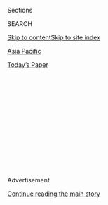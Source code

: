 <div id="app">

<div>

<div>

<div>

<div class="NYTAppHideMasthead css-1q2w90k e1suatyy0">

<div class="section css-ui9rw0 e1suatyy2">

<div class="css-eph4ug er09x8g0">

<div class="css-6n7j50">

</div>

<span class="css-1dv1kvn">Sections</span>

<div class="css-10488qs">

<span class="css-1dv1kvn">SEARCH</span>

</div>

[Skip to content](#site-content)[Skip to site index](#site-index)

</div>

<div id="masthead-section-label" class="css-1wr3we4 eaxe0e00">

[Asia
Pacific](https://www.nytimes3xbfgragh.onion/section/world/asia)

</div>

<div class="css-10698na e1huz5gh0">

</div>

</div>

<div id="masthead-bar-one" class="section hasLinks css-15hmgas e1csuq9d3">

<div class="css-uqyvli e1csuq9d0">

</div>

<div class="css-1uqjmks e1csuq9d1">

</div>

<div class="css-9e9ivx">

[](https://myaccount.nytimes3xbfgragh.onion/auth/login?response_type=cookie&client_id=vi)

</div>

<div class="css-1bvtpon e1csuq9d2">

[Today’s
Paper](https://www.nytimes3xbfgragh.onion/section/todayspaper)

</div>

</div>

</div>

</div>

<div data-aria-hidden="false">

<div id="site-content" data-role="main">

<div>

<div class="css-1aor85t" style="opacity:0.000000001;z-index:-1;visibility:hidden">

<div class="css-1hqnpie">

<div class="css-epjblv">

<span class="css-17xtcya">[Asia
Pacific](/section/world/asia)</span><span class="css-x15j1o">|</span><span class="css-fwqvlz">A
Rarely Seen Weapon Destroys a Helicopter in
Afghanistan</span>

</div>

<div class="css-k008qs">

<div class="css-1iwv8en">

<span class="css-18z7m18"></span>

<div>

</div>

</div>

<span class="css-1n6z4y">https://nyti.ms/39O4vaA</span>

<div class="css-1705lsu">

<div class="css-4xjgmj">

<div class="css-4skfbu" data-role="toolbar" data-aria-label="Social Media Share buttons, Save button, and Comments Panel with current comment count" data-testid="share-tools">

  - 
  - 
  - 
  - 
    
    <div class="css-6n7j50">
    
    </div>

  - 

</div>

</div>

</div>

</div>

</div>

</div>

<div id="NYT_TOP_BANNER_REGION" class="css-13pd83m">

</div>

<div id="top-wrapper" class="css-1sy8kpn">

<div id="top-slug" class="css-l9onyx">

Advertisement

</div>

[Continue reading the main
story](#after-top)

<div class="ad top-wrapper" style="text-align:center;height:100%;display:block;min-height:250px">

<div id="top" class="place-ad" data-position="top" data-size-key="top">

</div>

</div>

<div id="after-top">

</div>

</div>

<div>

<div id="sponsor-wrapper" class="css-1hyfx7x">

<div id="sponsor-slug" class="css-19vbshk">

Supported by

</div>

[Continue reading the main
story](#after-sponsor)

<div id="sponsor" class="ad sponsor-wrapper" style="text-align:center;height:100%;display:block">

</div>

<div id="after-sponsor">

</div>

</div>

<div class="css-186x18t">

</div>

<div class="css-1vkm6nb ehdk2mb0">

# A Rarely Seen Weapon Destroys a Helicopter in Afghanistan

</div>

Another Afghan helicopter was hit in January by an anti-tank guided
missile in southern Afghanistan, in a swath of territory long contested
by the Taliban.

<div class="css-79elbk" data-testid="photoviewer-wrapper">

<div class="css-z3e15g" data-testid="photoviewer-wrapper-hidden">

</div>

<div class="css-1a48zt4 ehw59r15" data-testid="photoviewer-children">

![<span class="css-16f3y1r e13ogyst0" data-aria-hidden="true">A
graduation ceremony for new Afghan army soldiers in Kabul in February.
The attacks raise new concerns for the Afghan
military.</span><span class="css-cnj6d5 e1z0qqy90" itemprop="copyrightHolder"><span class="css-1ly73wi e1tej78p0">Credit...</span><span><span>Rahmat
Gul/Associated
Press</span></span></span>](https://static01.graylady3jvrrxbe.onion/images/2020/08/02/us/politics/02dc-missile-print/merlin_169431351_f193efcd-892c-48e5-af70-d8f474fcb776-articleLarge.jpg?quality=75&auto=webp&disable=upscale)

</div>

</div>

<div class="css-18e8msd">

<div class="css-pdw9fk epjyd6m0">

<div class="css-1txwxcy ey68jwv0" data-aria-hidden="true">

[![Thomas
Gibbons-Neff](https://static01.graylady3jvrrxbe.onion/images/2018/07/12/multimedia/author-thomas-gibbons-neff/author-thomas-gibbons-neff-thumbLarge.png
"Thomas Gibbons-Neff")](https://www.nytimes3xbfgragh.onion/by/thomas-gibbons-neff)[![Mujib
Mashal](https://static01.graylady3jvrrxbe.onion/images/2018/10/15/multimedia/author-mujib-mashal/author-mujib-mashal-thumbLarge.png
"Mujib Mashal")](https://www.nytimes3xbfgragh.onion/by/mujib-mashal)

</div>

<div class="css-1baulvz">

By [<span class="css-1baulvz" itemprop="name">Thomas
Gibbons-Neff</span>](https://www.nytimes3xbfgragh.onion/by/thomas-gibbons-neff)
and [<span class="css-1baulvz last-byline" itemprop="name">Mujib
Mashal</span>](https://www.nytimes3xbfgragh.onion/by/mujib-mashal)

</div>

</div>

  - 
    
    <div class="css-ld3wwf e16638kd2">
    
    July 30,
    2020
    
    </div>

  - 
    
    <div class="css-4xjgmj">
    
    <div class="css-d8bdto" data-role="toolbar" data-aria-label="Social Media Share buttons, Save button, and Comments Panel with current comment count" data-testid="share-tools">
    
      - 
      - 
      - 
      - 
        
        <div class="css-6n7j50">
        
        </div>
    
      - 
    
    </div>
    
    </div>

</div>

</div>

<div class="section meteredContent css-1r7ky0e" name="articleBody" itemprop="articleBody">

<div class="css-1fanzo5 StoryBodyCompanionColumn">

<div class="css-53u6y8">

An Afghan helicopter was attacked in the country’s south this week by
what United States and Afghan officials say was a missile rarely seen in
the hands of the Taliban, raising new concerns for a beleaguered Afghan
military and questions about who supplied the weapon.

On Monday, a Black Hawk helicopter was returning from a medical
evacuation mission in Helmand Province and was preparing to land. It is
unclear if the helicopter had touched down or was hovering just feet off
the ground when it was struck by an anti-tank guided missile, American
and Afghan officials said. At least two of the crew members aboard were
wounded, one critically.

It was the second attack of its kind this year. In January, another
Afghan helicopter was hit by an anti-tank guided missile in the same
area near the Kajaki Dam, a swath of territory long contested by the
Taliban, the officials said. Initial reports at the time were
inconclusive about what had struck the helicopter.

American and Afghan officials claim the weapons used in both strikes
were most likely supplied by Iran, but they offered no evidence to
support the assertion. The accusation would be alarming if true, as the
influx of anti-tank guided missiles could not only give the Taliban a
tactical advantage over the Afghan military but also suggest Tehran was
trying to undermine the American mission as it is poised to wind down.
Iran has denied supplying weapons to the Taliban.

</div>

</div>

<div class="css-1fanzo5 StoryBodyCompanionColumn">

<div class="css-53u6y8">

Anti-tank guided missiles, which come in many variants, are common in
Syria, Iraq and Yemen, having been captured from military bases and
supplied by countries such as the United States, Russia and Iran. But
the weapons have been rare in Afghanistan, U.S. military officials said.

In the 1980s, the C.I.A.-backed program that funneled arms and supplies
to Afghan insurgents fighting the Soviet Union provided a cache of
anti-tank guided missiles. And in 2008, the Taliban captured at least
one missile and its launcher [from the
French](https://www.dailystar.com.lb//News/Middle-East/2008/Oct-25/76596-france-plays-down-capture-of-anti-tank-missiles-by-taliban.ashx).

In 2017, Osprey Flight Solutions, a private company that assesses
threats to commercial aviation in conflict zones, [tracked a shipment of
the
weapons](https://s3-eu-west-1.amazonaws.com/osprey-system-alerts/alert-472-2017-11-10.pdf)
into Afghanistan from Pakistan.

“Existing evidence suggests that acquisition and use of portable
anti-tank missiles by armed groups in Afghanistan is limited, especially
in comparison to places like Syria,” Matthew Schroeder, a senior
researcher for the Small Arms Survey, which tracks the prevalence of
anti-tank guided missiles and other weapons in war zones, said on
Thursday.

Anti-tank guided missiles require training and multiple people to
effectively fire them; for the most part, they are unwieldy. But they
are capable of accurately hitting a target from kilometers away — well
outside the range of small-arms fire — making them dangerous to
vehicles, outposts and stationary aircraft. That makes their potential
emergence in Afghanistan especially troubling for the Afghan military,
which fights its battles mostly from checkpoints.

</div>

</div>

<div class="css-1fanzo5 StoryBodyCompanionColumn">

<div class="css-53u6y8">

Shooting at helicopters that are on or near the ground, such as the two
incidents in Helmand Province this year, is a tactic that has been used
often by insurgent groups during the conflict in Syria.

Afghanistan’s defense ministry said in a statement soon after the attack
this week that the Black Hawk had crashed “due to technical issues while
it was attempting to land.” In the days since, security officials
admitted privately that the aircraft was attacked.

One senior Afghan security official said it was near certain that the
helicopter had been hit by an anti-tank missile, but an investigating
team was sent to the Kajaki district on Tuesday to explore further. A
second senior official said he was unaware of this kind of weapon being
deployed against aircraft in Afghanistan beyond the two incidents in
Helmand Province this year.

“Based on what I heard from locals, the helicopter was shot by the
Taliban,” said Attaullah Afghan, the head of the provincial council in
Helmand. “The Taliban have got new weapons that they can use against
helicopters when it’s on the ground — a kind of rocket attached to long
wire used against tanks and helicopters. A similar weapon was used
against another aircraft that had landed in Kajaki.”

While Iranian officials have acknowledged their diplomatic channels with
the Taliban, they have repeatedly rejected accusations in recent years
of providing material support to the group. They say they support the
Afghan government in resisting the Taliban’s quest for a return of their
Islamic Emirate, which was hostile to neighboring Iran.

“What is important is that we believe in preserving the current
constitution and the political system, we support the Islamic Republic
of Afghanistan and the government,” Abbas Araghchi, Iran’s deputy
foreign minister, said in a recent interview with the Afghan channel
ToloNews. “Unlike other countries, we haven’t come to give weapons or
money to the Taliban.”

In January, after a U.S. drone strike in Iraq killed [Maj. Gen. Qassim
Suleimani](https://www.nytimes3xbfgragh.onion/2020/01/03/world/middleeast/suleimani-dead.html),
a top Iranian military officer, many Afghan officials, including the
country’s president, Ashraf Ghani, were worried that Iran would use its
reach in Afghanistan’s messy battlefield to retaliate against the
Americans and intensify the Afghan conflict. Around the time of Mr.
Ghani’s inauguration in March, a series of rocket attacks similar to
those launched by Iranian-backed militias in Iraq seemed to amplify the
officials’ concerns. One hit an area around the presidential palace.

</div>

</div>

<div class="css-1fanzo5 StoryBodyCompanionColumn">

<div class="css-53u6y8">

Images from the attack on Monday, verified by a U.S. military officer
familiar with the incident, show the burning U.S.-supplied Black Hawk
along with a bundle of guiding wire, a distinct feature on some types of
anti-tank guided missiles.

For the duration of the war, U.S. military intelligence officers have
repeatedly made claims of weapons and supplies flowing from Pakistan,
Iran, Russia and other Central Asian countries to the Taliban, but often
with little proof. American officials have closely tracked the
appearance of surface-to-air missiles and other threats to aircraft, as
any type of foreign involvement with such types of weapons would be
contentious and substantially increase the risk to American and Afghan
forces.

Since anti-tank guided missiles are not designed to specifically target
aircraft, their introduction to the conflict is less likely to draw
significant condemnation from the Americans, the U.S. military officer
said, though it would certainly be an escalation. The United States
provided such weapons to Syrian opposition fighters in 2014 and portable
surface-to-air missiles to Islamist fighters in the 1980s.

About 60,000 Afghan security forces have been killed since 2014, when
U.S. forces began drawing down. And since the beginning of the year,
despite a [peace
agreement](https://www.nytimes3xbfgragh.onion/2020/02/29/world/asia/us-taliban-deal.html)
between the United States and the Taliban in February, Afghan troops and
civilians continue to suffer heavy losses.

Speaking at an event in Kabul on Tuesday, Mr. Ghani said 3,560 Afghan
forces had been killed and nearly 6,800 others wounded since the deal
between the United States and the Taliban. The casualties are possibly
higher, some Afghan officials suggested, with many doubting that the
number included the losses of pro-government militias who bear the brunt
of the fighting. And from Jan. 1 to June 30, 1,282 civilians were killed
and 2,176 were wounded, according to a United Nations report released on
Monday.

On Tuesday, after weeks of deadly attacks on Afghan forces, the Taliban
announced a three-day cease-fire for the Muslim festival of Eid al-Adha.
The announcement came soon after Mr. Ghani said a prisoner swap that had
faced opposition from his government would be completed and that direct
negotiations with the Taliban would start in a week.

But the violence continued right up to the time of the cease-fire, with
a car bomb detonating at a crowded roundabout in Pul e Alam, a city
about 40 miles south of Kabul. Officials said the target was a security
convoy, but the 15 people killed and 30 wounded were a mix of civilians
and military.

</div>

</div>

<div class="css-1fanzo5 StoryBodyCompanionColumn">

<div class="css-53u6y8">

Under the deal between the United States and the Taliban, which
initiated the phased withdrawal of American troops, direct peace
negotiations between the Afghan sides were conditioned on swapping 5,000
Taliban prisoners with 1,000 Afghan security forces held by the
insurgents.

Taimoor Shah and Farooq Jan Mangal contributed reporting.

</div>

</div>

<div>

</div>

</div>

<div>

</div>

<div>

</div>

<div>

</div>

<div>

<div id="bottom-wrapper" class="css-1ede5it">

<div id="bottom-slug" class="css-l9onyx">

Advertisement

</div>

[Continue reading the main
story](#after-bottom)

<div id="bottom" class="ad bottom-wrapper" style="text-align:center;height:100%;display:block;min-height:90px">

</div>

<div id="after-bottom">

</div>

</div>

</div>

</div>

</div>

## Site Index

<div>

</div>

## Site Information Navigation

  - [© <span>2020</span> <span>The New York Times
    Company</span>](https://help.nytimes3xbfgragh.onion/hc/en-us/articles/115014792127-Copyright-notice)

<!-- end list -->

  - [NYTCo](https://www.nytco.com/)
  - [Contact
    Us](https://help.nytimes3xbfgragh.onion/hc/en-us/articles/115015385887-Contact-Us)
  - [Work with us](https://www.nytco.com/careers/)
  - [Advertise](https://nytmediakit.com/)
  - [T Brand Studio](http://www.tbrandstudio.com/)
  - [Your Ad
    Choices](https://www.nytimes3xbfgragh.onion/privacy/cookie-policy#how-do-i-manage-trackers)
  - [Privacy](https://www.nytimes3xbfgragh.onion/privacy)
  - [Terms of
    Service](https://help.nytimes3xbfgragh.onion/hc/en-us/articles/115014893428-Terms-of-service)
  - [Terms of
    Sale](https://help.nytimes3xbfgragh.onion/hc/en-us/articles/115014893968-Terms-of-sale)
  - [Site
    Map](https://spiderbites.nytimes3xbfgragh.onion)
  - [Help](https://help.nytimes3xbfgragh.onion/hc/en-us)
  - [Subscriptions](https://www.nytimes3xbfgragh.onion/subscription?campaignId=37WXW)

</div>

</div>

</div>

</div>
